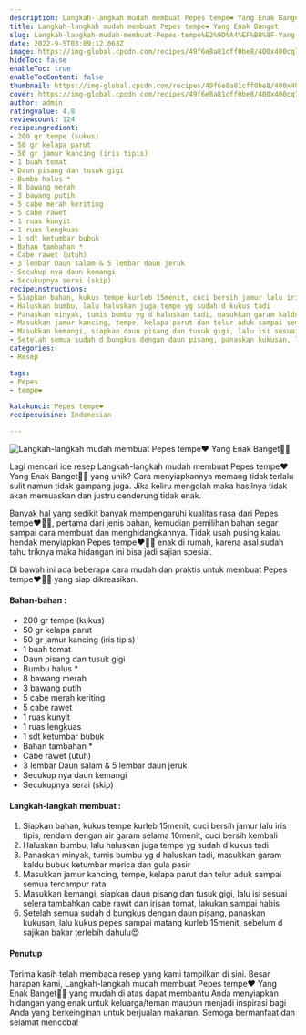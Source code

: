 ```yaml
---
description: Langkah-langkah mudah membuat Pepes tempe❤️ Yang Enak Banget"
title: Langkah-langkah mudah membuat Pepes tempe❤️ Yang Enak Banget
slug: Langkah-langkah-mudah-membuat-Pepes-tempe%E2%9D%A4%EF%B8%8F-Yang-Enak-Banget
date: 2022-9-5T03:09:12.063Z
image: https://img-global.cpcdn.com/recipes/49f6e8a81cff0be8/400x400cq70/photo.jpg
hideToc: false
enableToc: true
enableTocContent: false
thumbnail: https://img-global.cpcdn.com/recipes/49f6e8a81cff0be8/400x400cq70/photo.jpg
cover: https://img-global.cpcdn.com/recipes/49f6e8a81cff0be8/400x400cq70/photo.jpg
author: admin
ratingvalue: 4.8
reviewcount: 124
recipeingredient:
- 200 gr tempe (kukus)
- 50 gr kelapa parut
- 50 gr jamur kancing (iris tipis)
- 1 buah tomat
- Daun pisang dan tusuk gigi
- Bumbu halus *
- 8 bawang merah
- 3 bawang putih
- 5 cabe merah keriting
- 5 cabe rawet
- 1 ruas kunyit
- 1 ruas lengkuas
- 1 sdt ketumbar bubuk
- Bahan tambahan *
- Cabe rawet (utuh)
- 3 lembar Daun salam & 5 lembar daun jeruk
- Secukup nya daun kemangi
- Secukupnya serai (skip)
recipeinstructions:
- Siapkan bahan, kukus tempe kurleb 15menit, cuci bersih jamur lalu iris tipis, rendam dengan air garam selama 10menit, cuci bersih kembali
- Haluskan bumbu, lalu haluskan juga tempe yg sudah d kukus tadi
- Panaskan minyak, tumis bumbu yg d haluskan tadi, masukkan garam kaldu bubuk ketumbar merica dan gula pasir
- Masukkan jamur kancing, tempe, kelapa parut dan telur aduk sampai semua tercampur rata
- Masukkan kemangi, siapkan daun pisang dan tusuk gigi, lalu isi sesuai selera tambahkan cabe rawit dan irisan tomat, lakukan sampai habis
- Setelah semua sudah d bungkus dengan daun pisang, panaskan kukusan, lalu kukus pepes sampai matang kurleb 15menit, sebelum d sajikan bakar terlebih dahulu😍
categories:
- Resep

tags:
- Pepes
- tempe❤️

katakunci: Pepes tempe❤️
recipecuisine: Indonesian

---
```


![Langkah-langkah mudah membuat Pepes tempe❤️ Yang Enak Banget👩‍🍳](https://img-global.cpcdn.com/recipes/49f6e8a81cff0be8/400x400cq70/photo.jpg)

Lagi mencari ide resep Langkah-langkah mudah membuat Pepes tempe❤️ Yang Enak Banget👩‍🍳 yang unik? Cara menyiapkannya memang tidak terlalu sulit namun tidak gampang juga. Jika keliru mengolah maka hasilnya tidak akan memuaskan dan justru cenderung tidak enak.

Banyak hal yang sedikit banyak mempengaruhi kualitas rasa dari Pepes tempe❤️👩‍🍳, pertama dari jenis bahan, kemudian pemilihan bahan segar sampai cara membuat dan menghidangkannya. Tidak usah pusing kalau hendak menyiapkan Pepes tempe❤️👩‍🍳 enak di rumah, karena asal sudah tahu triknya maka hidangan ini bisa jadi sajian spesial.

Di bawah ini ada beberapa cara mudah dan praktis untuk membuat Pepes tempe❤️👩‍🍳 yang siap dikreasikan.

<!--inarticleads1-->

#### Bahan-bahan :

- 200 gr tempe (kukus)
- 50 gr kelapa parut
- 50 gr jamur kancing (iris tipis)
- 1 buah tomat
- Daun pisang dan tusuk gigi
- Bumbu halus *
- 8 bawang merah
- 3 bawang putih
- 5 cabe merah keriting
- 5 cabe rawet
- 1 ruas kunyit
- 1 ruas lengkuas
- 1 sdt ketumbar bubuk
- Bahan tambahan *
- Cabe rawet (utuh)
- 3 lembar Daun salam & 5 lembar daun jeruk
- Secukup nya daun kemangi
- Secukupnya serai (skip)

<!--inarticleads2-->

#### Langkah-langkah membuat :

1. Siapkan bahan, kukus tempe kurleb 15menit, cuci bersih jamur lalu iris tipis, rendam dengan air garam selama 10menit, cuci bersih kembali
1. Haluskan bumbu, lalu haluskan juga tempe yg sudah d kukus tadi
1. Panaskan minyak, tumis bumbu yg d haluskan tadi, masukkan garam kaldu bubuk ketumbar merica dan gula pasir
1. Masukkan jamur kancing, tempe, kelapa parut dan telur aduk sampai semua tercampur rata
1. Masukkan kemangi, siapkan daun pisang dan tusuk gigi, lalu isi sesuai selera tambahkan cabe rawit dan irisan tomat, lakukan sampai habis
1. Setelah semua sudah d bungkus dengan daun pisang, panaskan kukusan, lalu kukus pepes sampai matang kurleb 15menit, sebelum d sajikan bakar terlebih dahulu😍

#### Penutup

Terima kasih telah membaca resep yang kami tampilkan di sini. Besar harapan kami, Langkah-langkah mudah membuat Pepes tempe❤️ Yang Enak Banget👩‍🍳 yang mudah di atas dapat membantu Anda menyiapkan hidangan yang enak untuk keluarga/teman maupun menjadi inspirasi bagi Anda yang berkeinginan untuk berjualan makanan. Semoga bermanfaat dan selamat mencoba!